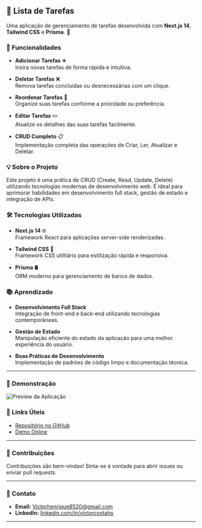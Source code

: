 ## 📝 Lista de Tarefas

Uma aplicação de gerenciamento de tarefas desenvolvida com **Next.js 14**, **Tailwind CSS** e **Prisma**. 🚀

### 🔧 Funcionalidades

- **Adicionar Tarefas** ➕  
  Insira novas tarefas de forma rápida e intuitiva.

- **Deletar Tarefas** ❌  
  Remova tarefas concluídas ou desnecessárias com um clique.

- **Reordenar Tarefas** 🔄  
  Organize suas tarefas conforme a prioridade ou preferência.

- **Editar Tarefas** ✏️  
  Atualize os detalhes das suas tarefas facilmente.

- **CRUD Completo** 📋  
  Implementação completa das operações de Criar, Ler, Atualizar e Deletar.

### 💡 Sobre o Projeto

Este projeto é uma prática de CRUD (Create, Read, Update, Delete) utilizando tecnologias modernas de desenvolvimento web. É ideal para aprimorar habilidades em desenvolvimento full stack, gestão de estado e integração de APIs.

### 🛠 Tecnologias Utilizadas

- **Next.js 14** 🌐  
  Framework React para aplicações server-side renderizadas.

- **Tailwind CSS** 🎨  
  Framework CSS utilitário para estilização rápida e responsiva.

- **Prisma** 🛢️  
  ORM moderno para gerenciamento de banco de dados.

### 📚 Aprendizado

- **Desenvolvimento Full Stack**  
  Integração de front-end e back-end utilizando tecnologias contemporâneas.

- **Gestão de Estado**  
  Manipulação eficiente do estado da aplicação para uma melhor experiência do usuário.

- **Boas Práticas de Desenvolvimento**  
  Implementação de padrões de código limpo e documentação técnica.

---

### 📸 Demonstração

![Preview da Aplicação](link-para-screenshot-ou-gif)

### 🔗 Links Úteis

- [Repositório no GitHub](https://github.com/seu-usuario/seu-repo)
- [Demo Online]([https://link-para-demo.com](https://lista-de-tarefas-7p9u.vercel.app/))

---

### 🤝 Contribuições

Contribuições são bem-vindas! Sinta-se à vontade para abrir issues ou enviar pull requests.

---

### 📧 Contato

- **Email:** [Victorhenrique8520@gmail.com](mailto:Victorhenrique8520@gmail.com)
- **LinkedIn:** [linkedin.com/in/victorcostahs](https://www.linkedin.com/in/victorcostahs)

---
